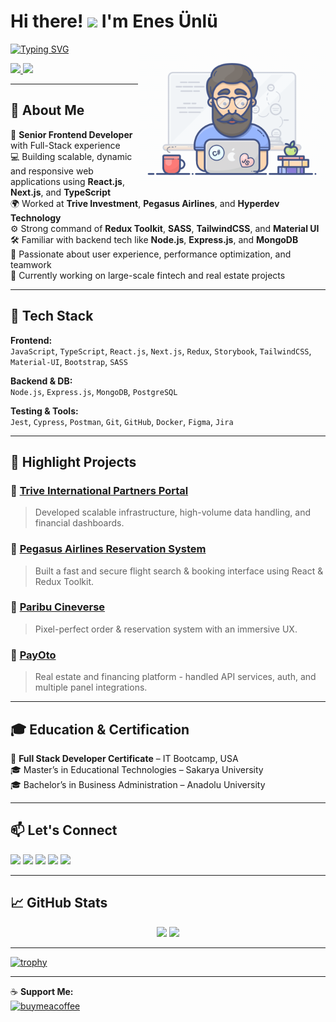 # Hi there! <img src="https://raw.githubusercontent.com/MartinHeinz/MartinHeinz/master/wave.gif" width="30px"> I'm Enes Ünlü

<img align="right" src="https://github.com/enes9103/enes9103/blob/main/geek.gif" width="300"/>

[![Typing SVG](https://readme-typing-svg.herokuapp.com?font=IBM+Plex+Sans&color=abcdef&size=22&center=false&vCenter=true&lines=Senior+Frontend+Developer;React+%7C+Next.js+%7C+TypeScript;Passionate+about+Modern+UI/UX)](https://github.com/DenverCoder1/readme-typing-svg)

<p>
  <a href="https://enes-unlu-portfolio.netlify.app/" target="_blank">
    <img src="https://komarev.com/ghpvc/?username=enes9103&color=f75c7e" />
  </a>
  <a href="https://github.com/enes9103?tab=followers">
    <img src="https://img.shields.io/github/followers/enes9103?style=flat-square&color=f75c7e" />
  </a>
</p>

---

## 💼 About Me

🎯 **Senior Frontend Developer** with Full-Stack experience  
💻 Building scalable, dynamic and responsive web applications using **React.js**, **Next.js**, and **TypeScript**  
🌍 Worked at **Trive Investment**, **Pegasus Airlines**, and **Hyperdev Technology**  
⚙️ Strong command of **Redux Toolkit**, **SASS**, **TailwindCSS**, and **Material UI**  
🛠 Familiar with backend tech like **Node.js**, **Express.js**, and **MongoDB**  
🎯 Passionate about user experience, performance optimization, and teamwork  
🌱 Currently working on large-scale fintech and real estate projects

---

## 🚀 Tech Stack

**Frontend:**  
`JavaScript`, `TypeScript`, `React.js`, `Next.js`, `Redux`, `Storybook`, `TailwindCSS`, `Material-UI`, `Bootstrap`, `SASS`

**Backend & DB:**  
`Node.js`, `Express.js`, `MongoDB`, `PostgreSQL`

**Testing & Tools:**  
`Jest`, `Cypress`, `Postman`, `Git`, `GitHub`, `Docker`, `Figma`, `Jira`

---

## 🧠 Highlight Projects

### 🔹 [Trive International Partners Portal](https://partnerinternational.trive.com/)
> Developed scalable infrastructure, high-volume data handling, and financial dashboards.

### 🔹 [Pegasus Airlines Reservation System](https://www.flypgs.com/)
> Built a fast and secure flight search & booking interface using React & Redux Toolkit.

### 🔹 [Paribu Cineverse](https://www.paribucineverse.com/)
> Pixel-perfect order & reservation system with an immersive UX.

### 🔹 [PayOto](https://payoto.com/)
> Real estate and financing platform - handled API services, auth, and multiple panel integrations.

---

## 🎓 Education & Certification

📜 **Full Stack Developer Certificate** – IT Bootcamp, USA  
🎓 Master’s in Educational Technologies – Sakarya University  
🎓 Bachelor’s in Business Administration – Anadolu University  

---

## 📫 Let's Connect

[<img src="https://img.icons8.com/doodle/40/000000/linkedin--v2.png"/>](https://www.linkedin.com/in/enesunlu/)
[<img src="https://img.icons8.com/nolan/40/twitter.png"/>](https://twitter.com/Enes9103)
[<img src="https://img.icons8.com/doodle/38/000000/instagram--v1.png"/>](https://www.instagram.com/enesunlu0303/)
[<img src="https://img.icons8.com/doodle/40/000000/telegram-app.png"/>](https://t.me/Enes9103)
[<img src="https://img.icons8.com/doodle/38/000000/gmail-new.png"/>](mailto:enes9103@gmail.com)

---

## 📈 GitHub Stats

<p align="center">
  <img height="180em" src="https://github-readme-stats.vercel.app/api?username=enes9103&show_icons=true&theme=midnight-purple&include_all_commits=true&count_private=true"/>
  <img height="180em" src="https://github-readme-stats-eight-theta.vercel.app/api/top-langs/?username=enes9103&layout=compact&langs_count=8&theme=midnight-purple"/>
</p>

---

[![trophy](https://github-profile-trophy.vercel.app/?username=enes9103&theme=radical)](https://github.com/ryo-ma/github-profile-trophy)

---

☕ **Support Me:**  
<a href="https://www.buymeacoffee.com/enes9103">
  <img src="https://cdn.buymeacoffee.com/buttons/v2/default-yellow.png" height="40" width="180" alt="buymeacoffee"/>
</a>
